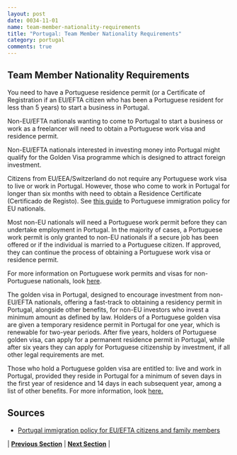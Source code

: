 ```yaml
---
layout: post
date: 0034-11-01
name: team-member-nationality-requirements
title: "Portugal: Team Member Nationality Requirements"
category: portugal
comments: true
---
```


## Team Member Nationality Requirements 

You need to have a Portuguese residence permit (or a Certificate of Registration if an EU/EFTA citizen who has been a Portuguese resident for less than 5 years) to start a business in Portugal. 

Non-EU/EFTA nationals wanting to come to Portugal to start a business or work as a freelancer will need to obtain a Portuguese work visa and residence permit. 

Non-EU/EFTA nationals interested in investing money into Portugal might qualify for the Golden Visa programme which is designed to attract foreign investment. 

Citizens from EU/EEA/Switzerland do not require any Portuguese work visa to live or work in Portugal. However, those who come to work in Portugal for longer than six months with need to obtain a Residence Certificate (Certificado de Registo). See [this guide](https://www.expatica.com/pt/visas-and-permits/portugal-immigration-policy-eu-and-family-members_936493.html) to Portuguese immigration policy for EU nationals.

Most non-EU nationals will need a Portuguese work permit before they can undertake employment in Portugal. In the majority of cases, a Portuguese work permit is only granted to non-EU nationals if a secure job has been offered or if the individual is married to a Portuguese citizen. If approved, they can continue the process of obtaining a Portuguese work visa or residence permit.

For more information on Portuguese work permits and visas for non-Portuguese nationals, look [here](https://www.expatica.com/pt/visas-and-permits/work-in-portugal-portugal-work-visa-work-permit_1030874.html).

The golden visa in Portugal, designed to encourage investment from non-EU/EFTA nationals, offering a fast-track to obtaining a residency permit in Portugal, alongside other benefits, for non-EU investors who invest a minimum amount as defined by law. Holders of a Portuguese golden visa are given a temporary residence permit in Portugal for one year, which is renewable for two-year periods. After five years, holders of Portuguese golden visa, can apply for a permanent residence permit in Portugal, while after six years they can apply for Portuguese citizenship by investment, if all other legal requirements are met.

Those who hold a Portuguese golden visa are entitled to: live and work in Portugal, provided they reside in Portugal for a minimum of seven days in the first year of residence and 14 days in each subsequent year, among a list of other benefits. For more information, look [here.](https://www.expatica.com/pt/visas-and-permits/golden-visa-portugal_1042263.html)

## Sources

- [Portugal immigration policy for EU/EFTA citizens and family members](https://www.expatica.com/pt/visas-and-permits/portugal-immigration-policy-eu-and-family-members_936493.html)


| **[Previous Section]( https://neo-project.github.io/global-blockchain-compliance-hub//portugal/portugal-registry-requirements.html)** | **[Next Section]( https://neo-project.github.io/global-blockchain-compliance-hub//portugal/portugal-tax-and-auditing-requirements.html)** |
